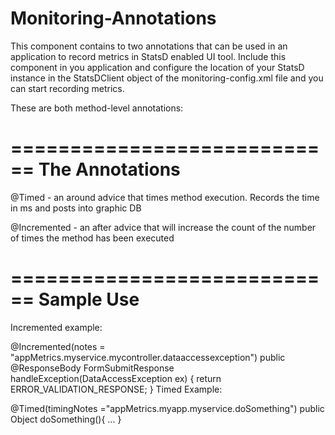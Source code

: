 # Monitoring-Annotations
This component contains to two annotations that can be used in an application to record metrics in StatsD enabled UI tool.
Include this component in you application and configure the location of your StatsD instance in the StatsDClient object of the monitoring-config.xml file and you can start recording metrics.
 
These are both method-level annotations:

==========================
== The Annotations
==========================
@Timed - an around advice that times method execution.  Records the time in ms and posts into graphic DB

@Incremented - an after advice that will increase the count of the number of times the method has been executed


==========================
== Sample Use 
==========================
Incremented example:

@Incremented(notes = "appMetrics.myservice.mycontroller.dataaccessexception")
public @ResponseBody FormSubmitResponse handleException(DataAccessException ex) {
    return ERROR_VALIDATION_RESPONSE;
}
Timed Example:

@Timed(timingNotes ="appMetrics.myapp.myservice.doSomething")
public Object doSomething(){
   ...
}
